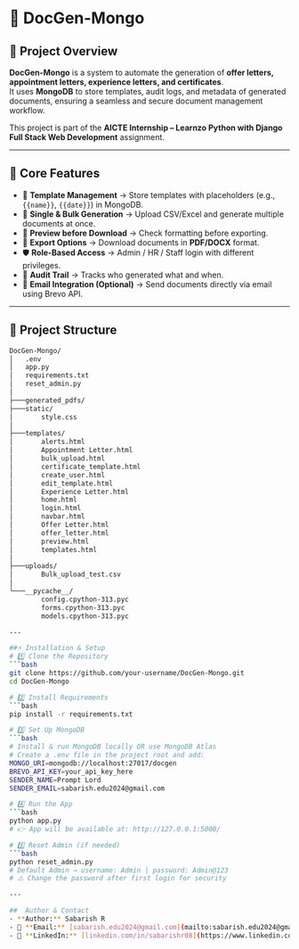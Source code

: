 # 📄 DocGen-Mongo

## 🚀 Project Overview
**DocGen-Mongo** is a system to automate the generation of **offer letters, appointment letters, experience letters, and certificates**.  
It uses **MongoDB** to store templates, audit logs, and metadata of generated documents, ensuring a seamless and secure document management workflow.  

This project is part of the **AICTE Internship – Learnzo Python with Django Full Stack Web Development** assignment.  

---

## 🎯 Core Features
- 📑 **Template Management** → Store templates with placeholders (e.g., `{{name}}`, `{{date}}`) in MongoDB.  
- 👥 **Single & Bulk Generation** → Upload CSV/Excel and generate multiple documents at once.  
- 👀 **Preview before Download** → Check formatting before exporting.  
- 📂 **Export Options** → Download documents in **PDF/DOCX** format.  
- 🛡 **Role-Based Access** → Admin / HR / Staff login with different privileges.  
- 📜 **Audit Trail** → Tracks who generated what and when.  
- 📧 **Email Integration (Optional)** → Send documents directly via email using Brevo API.  

---

## 📂 Project Structure

```bash
DocGen-Mongo/  
│   .env  
│   app.py  
│   requirements.txt  
│   reset_admin.py  
│
├───generated_pdfs/  
├───static/  
│       style.css  
│
├───templates/  
│       alerts.html  
│       Appointment Letter.html  
│       bulk_upload.html  
│       certificate_template.html  
│       create_user.html  
│       edit_template.html  
│       Experience Letter.html  
│       home.html  
│       login.html  
│       navbar.html  
│       Offer Letter.html  
│       offer_letter.html  
│       preview.html  
│       templates.html  
│
├───uploads/  
│       Bulk_upload_test.csv  
│
└───__pycache__/  
        config.cpython-313.pyc  
        forms.cpython-313.pyc  
        models.cpython-313.pyc  

---

##⚡ Installation & Setup
# 1️⃣ Clone the Repository
```bash
git clone https://github.com/your-username/DocGen-Mongo.git
cd DocGen-Mongo

# 2️⃣ Install Requirements
```bash
pip install -r requirements.txt

# 3️⃣ Set Up MongoDB
```bash
# Install & run MongoDB locally OR use MongoDB Atlas
# Create a .env file in the project root and add:
MONGO_URI=mongodb://localhost:27017/docgen
BREVO_API_KEY=your_api_key_here
SENDER_NAME=Prompt Lord
SENDER_EMAIL=sabarish.edu2024@gmail.com

# 4️⃣ Run the App
```bash
python app.py
# 👉 App will be available at: http://127.0.0.1:5000/

# 5️⃣ Reset Admin (if needed)
```bash
python reset_admin.py
# Default Admin → username: Admin | password: Admin@123
# ⚠️ Change the password after first login for security

---

## ​​​ Author & Contact
- **Author:** Sabarish R  
- 📧 **Email:** [sabarish.edu2024@gmail.com](mailto:sabarish.edu2024@gmail.com)  
- 🔗 **LinkedIn:** [linkedin.com/in/sabarishr08](https://www.linkedin.com/in/sabarishr08/)  
